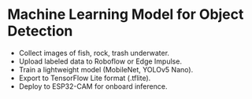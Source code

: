 # Machine Learning Model for Object Detection

- Collect images of fish, rock, trash underwater.
- Upload labeled data to Roboflow or Edge Impulse.
- Train a lightweight model (MobileNet, YOLOv5 Nano).
- Export to TensorFlow Lite format (.tflite).
- Deploy to ESP32-CAM for onboard inference.
